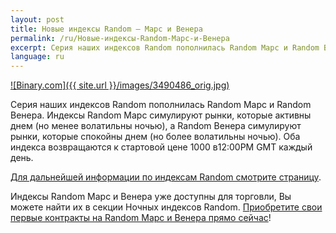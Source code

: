 ```yaml
---
layout: post
title: Новые индексы Random – Марс и Венера
permalink: /ru/Новые-индексы-Random-Марс-и-Венера
excerpt: Серия наших индексов Random пополнилась Random Марс и Random Венера. Индексы Random Марс симулируют рынки, которые активны днем
language: ru
---
```


[![Binary.com]({{ site.url }}/images/3490486_orig.jpg)](https://www.binary.com/)

Серия наших индексов Random пополнилась Random Марс и Random Венера. Индексы Random Марс симулируют рынки, которые активны днем (но менее волатильны ночью), а Random Венера симулируют рынки, которые спокойны днем (но более волатильны ночью). Оба индекса возвращаются к стартовой цене 1000 в12:00PM GMT каждый день.

[Для дальнейшей информации по индексам Random смотрите страницу](https://www.binary.com).

Индексы Random Марс и Венера уже доступны для торговли, Вы можете найти их в секции Ночных индексов Random. [Приобретите свои первые контракты на Random Марс и Венера прямо сейчас](https://www.binary.com/)!
